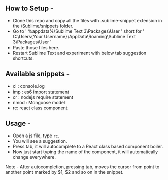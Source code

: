 ## How to Setup -

 * Clone this repo and copy all the files with .sublime-snippet extension in the /Sublime/snippets folder.
 * Go to ' %appdata%\Sublime Text 3\Packages\User ' short for ' C:\Users\{Your Username}\AppData\Roaming\Sublime Text 3\Packages\User '
 * Paste those files here.
 * Restart Sublime Text and experiment with below tab suggestion shortcuts.

## Available snippets - 

 * cl : console.log
 * imp : es6 import statement
 * cr : nodejs require statement
 * nmod : Mongoose model
 * rc: react class component

## Usage -

 * Open a js file, type `rc`.
 * You will see a suggestion.
 * Press tab, it will autocomplete to a React class based component boiler.
 * Now just start typing the name of the component, it will automatically change everywhere.

 Note - After autocompletion, pressing tab, moves the cursor from point to another point marked by $1, $2 and so on in the snippet.

